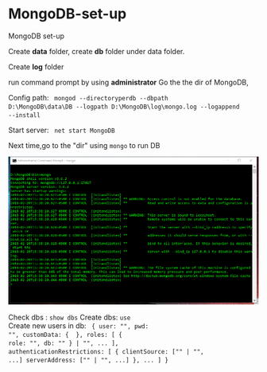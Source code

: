 # MongoDB-set-up
MongoDB set-up

Create <strong>data</strong> folder, create <strong>db</strong> folder under data folder.

Create <strong>log</strong> folder

run command prompt by using <strong>administrator</strong> 
Go the the dir of MongoDB,

Config path:
<code>
  mongod --directoryperdb --dbpath D:\MongoDB\data\DB --logpath D:\MongoDB\log\mongo.log --logappend --install
</code>

Start server:
<code>
  net start MongoDB
</code>

Next time,go to the "dir" using <code>mongo</code> to run DB

<img src = "Mongo.png"><img>


Check dbs : <code>show dbs</code>
Create dbs: <code>use <bd name></code>
Create new users in db:
<code>
  {
  user: "<name>",
  pwd: "<cleartext password>",
  customData: { <any information> },
  roles: [
    { role: "<role>", db: "<database>" } | "<role>",
    ...
  ],
  authenticationRestrictions: [
     {
       clientSource: ["<IP>" | "<CIDR range>", ...]
       serverAddress: ["<IP>" | "<CIDR range>", ...]
     },
     ...
  ]
}
</code>
